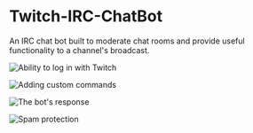 # Twitch-IRC-ChatBot
An IRC chat bot built to moderate chat rooms and provide useful functionality to a channel's broadcast.

![Ability to log in with Twitch](http://imgur.com/GCJZSOO.png "Login with Twitch!")

![Adding custom commands](http://imgur.com/h3p7uTr.png "Adding custom commands with variables.")

![The bot's response](http://imgur.com/mwpqBkL.png "Response from the bot when calling that command")

![Spam protection](http://imgur.com/5zqMKSZ.png "Spam protection features.")
